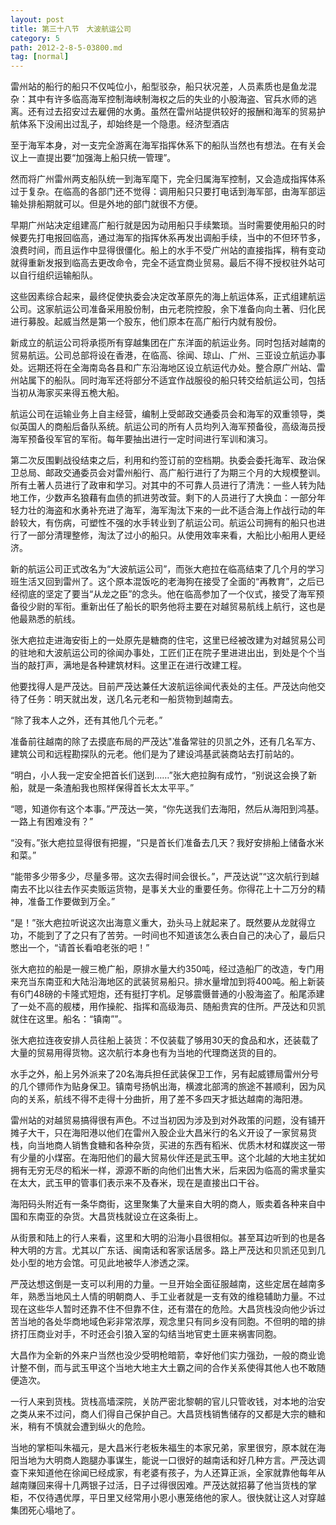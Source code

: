 ```yaml
---
layout: post
title: 第三十八节　大波航运公司
category: 5
path: 2012-2-8-5-03800.md
tag: [normal]
---
```


雷州站的船行的船只不仅吨位小，船型驳杂，船只状况差，人员素质也是鱼龙混杂：其中有许多临高海军控制海峡制海权之后的失业的小股海盗、官兵水师的逃离。还有过去招安过去雇佣的水勇。虽然在雷州站提供较好的报酬和海军的贸易护航体系下没闹出过乱子，却始终是一个隐患。经济型酒店

至于海军本身，对一支完全游离在海军指挥休系下的船队当然也有想法。在有关会议上一直提出要“加强海上船只统一管理”。

然而将广州雷州两支船队统一到海军麾下，完全归属海军控制，又会造成指挥体系过于复杂。在临高的各部门还不觉得：调用船只只要打电话到海军部，由海军部运输处排船期就可以。但是外地的部门就很不方便。

早期广州站决定组建高广船行就是因为动用船只手续繁琐。当时需要使用船只的时候要先打电报回临高，通过海军的指挥休系再发出调船手续，当中的不但环节多，浪费时间，而且运作中显得很僵化。船上的水手不受广州站的直接指挥，稍有变动就得重新发报到临高去更改命令，完全不适宜商业贸易。最后不得不授权驻外站可以自行组织运输船队。

这些因素综合起来，最终促使执委会决定改革原先的海上航运体系，正式组建航运公司。这家航运公司准备采用股份制，由元老院控股，余下准备向向土著、归化民进行募股。起威当然是第一个股东，他们原本在高广船行内就有股份。

新成立的航运公司将承揽所有穿越集团在广东洋面的航运业务。同时包括对越南的贸易航运。公司总部将设在香港，在临高、徐闻、琼山、广州、三亚设立航运办事处。远期还将在全海南岛各县和广东沿海地区设立航运代办处。整合原广州站、雷州站属下的船队。同时海军还将部分不适宜作战服役的船只转交给航运公司，包括当初从海家买来得五桅大船。

航运公司在运输业务上自主经营，编制上受邮政交通委员会和海军的双重领导，类似英国人的商船后备队系统。航运公司的所有人员均列入海军预备役，高级海员授海军预备役军官的军衔。每年要抽出进行一定时间进行军训和演习。

第二次反围剿战役结束之后，利用和约签订前的空档期。执委会委托海军、政治保卫总局、邮政交通委员会对雷州船行、高广船行进行了为期三个月的大规模整训。所有土著人员进行了政审和学习。对其中的不可靠人员进行了清洗：一些人转为陆地工作，少数声名狼藉有血债的抓进劳改营。剩下的人员进行了大换血：一部分年轻力壮的海盗和水勇补充进了海军，海军淘汰下来的一此不适合海上作战行动的年龄较大，有伤病，可塑性不强的水手转业到了航运公司。航运公司拥有的船只也进行了一部分清理整修，淘汰了过小的船只。从使用效率来看，大船比小船用人更经济。

新的航运公司正式改名为“大波航运公司”，而张大疤拉在临高结束了几个月的学习班生活又回到雷州了。这个原本混饭吃的老海狗在接受了全面的“再教育”，之后已经彻底的坚定了要当“从龙之臣”的念头。他在临高参加了一个仪式，接受了海军预备役少尉的军衔。重新出任了船长的职务他将主要在对越贸易航线上航行，这也是他最熟悉的航线。

张大疤拉走进海安街上的一处原先是糖商的住宅，这里已经被改建为对越贸易公司的驻地和大波航运公司的徐闻办事处，工匠们正在院子里进进出出，到处是个个当当的敲打声，满地是各种建筑材料。这里正在进行改建工程。

他要找得人是严茂达。目前严茂达兼任大波航运徐闻代表处的主任。严茂达向他交待了任务：明天就出发，送几名元老和一船货物到越南去。

“除了我本人之外，还有其他几个元老。”

准备前往越南的除了去摸底布局的严茂达"准备常驻的贝凯之外，还有几名军方、建筑公司和远程勘探队的元老。他们是为了建设鸿基武装商站去打前站的。

“明白，小人我一定安全把首长们送到……”张大疤拉胸有成竹，“别说这会换了新船，就是一条渣船我也照样保得首长太太平平。”

“嗯，知道你有这个本事。”严茂达一笑，“你先送我们去海阳，然后从海阳到鸿基。一路上有困难没有？”

“没有。”张大疤拉显得很有把握，“只是首长们准备去几天？我好安排船上储备水米和菜。”

“能带多少带多少，尽量多带。这次去得时间会很长。”，严茂达说”“这次航行到越南去不比以往去作买卖贩运货物，是事关大业的重要任务。你得花上十二万分的精神，准备工作要做到万全。”

“是！”张大疤拉听说这次出海意义重大，劲头马上就起来了。既然要从龙就得立功，不能到了了之只有了苦劳。一时间也不知道该怎么表白自己的决心了，最后只憋出一个，“请首长看咱老张的吧！”

张大疤拉的船是一艘三桅广船，原排水量大约350吨，经过造船厂的改造，专门用来充当东南亚和大陆沿海地区的武装贸易船只。排水量增加到将400吨。船上新装有6门48磅的卡隆式短炮，还有挺打字机。足够震慑普通的小股海盗了。船尾添建了一处不高的舰楼，用作操舵、指挥和高级海员、随船贵宾的住所。严茂达和贝凯就住在这里。船名：“镇南””。

张大疤拉连夜安排人员往船上装货：不仅装载了够用30天的食品和水，还装载了大量的贸易用得货物。这次航行本身也有为当地的代理商送货的目的。

水手之外，船上另外派来了20名海兵担任武装保卫工作，另有起威镖局雷州分号的几个镖师作为贴身保卫。镇南号扬帆出海，横渡北部湾的旅途不甚顺利，因为风向的关系，航线不得不走得十分曲折，用了差不多四天才抵达越南的海阳港。

雷州站的对越贸易搞得很有声色。不过当初因为涉及到对外政策的问题，没有铺开摊子大干，只在海阳港以他们在雷州入股企业大昌米行的名义开设了一家贸易货栈，向当地商人销售食糖和各种杂货，买进的东西有稻米、优质木材和媒炭这一带有少量的小煤窑。在海阳他们的最大贸易伙伴还是武玉甲。这个北越的大地主犹如拥有无穷无尽的稻米一样，源源不断的向他们出售大米，后来因为临高的需求量实在太大，武玉甲的管事们表示来不及舂米，现在是直接出口干谷。

海阳码头附近有一条华商街，这里聚集了大量来自大明的商人，贩卖着各种来自中国和东南亚的杂货。大昌货栈就设立在这条街上。

从街景和陆上的行人来看，这里和大明的沿海小县很相似。甚至耳边听到的也是各种大明的方言。尤其以广东话、闽南话和客家话居多。路上严茂达和贝凯还见到几处小型的地方会馆。可见此地被华人渗透之深。

严茂达想这倒是一支可以利用的力量。一旦开始全面征服越南，这些定居在越南多年，熟悉当地风土人情的明朝商人、手工业者就是一支有效的维稳辅助力量。不过现在这些华人暂时还靠不住不但靠不住，还有潜在的危险。大昌货栈没向他少诉过苦当地的各处华商地域色彩非常浓厚，观念里只有同乡没有同胞。不但明的暗的排挤打压商业对手，不时还会引狼入室的勾结当地官吏土匪来祸害同胞。

大昌作为全新的外来户当然也没少受明枪暗箭，幸好他们实力强劲，一般的商业诡计整不倒，而与武玉甲这个当地大地主大土霸之间的合作关系使得其他人也不敢随便造次。

一行人来到货栈。货栈高墙深院，关防严密北黎朝的官儿只管收钱，对本地的治安之类从来不过问，商人们得自己保护自己。大昌货栈销售储存的又都是大宗的糖和米，稍有不慎就会遭到纵火的危险。

当地的掌柜叫朱福元，是大昌米行老板朱福生的本家兄弟，家里很穷，原本就在海阳当地为大明商人跑腿办事谋生，能说一口很好的越南话和好几种方言。严茂达调查下来知道他在徐闻已经成家，有老婆有孩子，为人还算正派，全家就靠他每年从越南赚回来得十几两银子过活，日子过得很因难。严茂达就招募了他当货栈的掌柜，不仅待遇优厚，平日里又经常用小恩小惠笼络他的家人。很快就让这人对穿越集团死心塌地了。